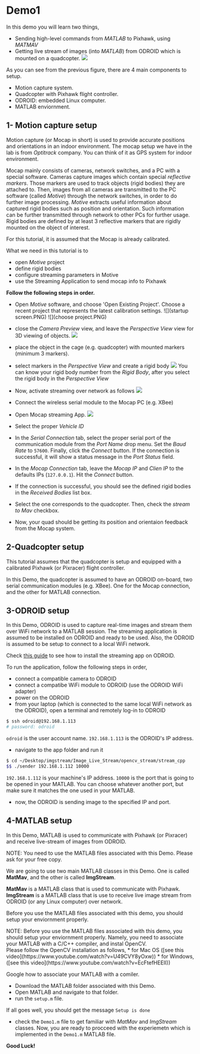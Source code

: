 # Demo1
In this demo you will learn two things,
* Sending high-level commands  from *MATLAB* to Pixhawk, using *MATMAV*
* Getting live stream of images (into *MATLAB*) from ODROID which is mounted on a quadcopter.
![](demo1.png)

As you can see from the previous figure, there are 4 main components to setup.
* Motion capture system.
* Quadcopter with Pixhawk flight controller.
* ODROID: embedded Linux computer.
* MATLAB enviornment.

## 1- Motion capture setup
Motion capture (or Mocap in short) is used to provide accurate positions and orientations in an indoor environment. The mocap setup we have in the lab is from *Optitrack* company. You can think of it as GPS system for indoor environment. 

Mocap mainly consists of cameras, network switches, and a PC with a special software. Cameras capture images which contain special *reflective markers*. Those markers are used to track objects (rigid bodies) they are attached to. Then, images from all cameras are transmitted to the PC software (called *Motive*) through the network switches, in order to do further image processing. *Motive* extracts useful information about captured rigid bodies such as position and orientation. Such information can be further transmitted through network to other PCs for further usage. Rigid bodies are defined by at least 3 reflective markers that are rigidly mounted on the object of interest.

For this tutorial, it is assumed that the Mocap is already calibrated.

What we need in this tutorial is to
* open *Motive* project
* define rigid bodies
* configure streaming parameters in Motive
* use the Streaming Application to send mocap info to Pixhawk


**Follow the following steps in order.**

* Open *Motive* software, and choose 'Open Existing Project'. Choose a recent project that represents the latest calibration settings.
![](startup screen.PNG)
![](choose project.PNG)

* close the *Camera Preview* view, and leave the *Perspective View* view for 3D viewing of objects.
 ![](motive1.PNG)
* place the object in the cage (e.g. quadcopter) with mounted markers (minimum 3 markers).
* select markers in the *Perspective View* and create a rigid body
![](createRigidbody.png)
You can know your rigid body number from the *Rigid Body*, after you select the rigid body in the *Perspective View*

* Now, activate streaming over network as follows
 ![](motiveStreamTab.PNG)
* Connect the wireless serial module to the Mocap PC (e.g. XBee)
* Open Mocap streaming App.
![](mocapstream.PNG)
* Select the proper *Vehicle ID*
* In the *Serial Connection* tab, select the proper serial port of the communication module from the *Port Name* drop menu. Set the *Baud Rate* to `57600`. Finally, click the *Connect* button. If the connection is successful, it will show a status message in the *Port Status* field.
* In the *Mocap Connection* tab, leave the *Mocap IP* and *Clien IP* to the defaults IPs (`127.0.0.1`). Hit the *Connect* button.
* If the connection is successful, you should see the defined rigid bodies in the *Received Bodies* list box.
* Select the one corresponds to the quadcopter. Then, check the *stream to Mav* checkbox.
* Now, your quad should be getting its position and orientaion feedback from the Mocap system.

## 2-Quadcopter setup
This tutorial assumes that the quadcopter is setup and equipped with a calibrated Pixhawk (or Pixracer) flight controller.

In this Demo, the quadcopter is assumed to have an ODROID on-board, two serial communication modules (e.g. XBee). One for the Mocap connection, and the other for MATLAB connection.

## 3-ODROID setup
In this Demo, ODROID is used to capture real-time images and stream them over WiFi network to a MATLAB session. The streaming application is assumed to be installed on ODROID and ready to be used. Also, the ODROID is assumed to be setup to connect to a local WiFi network.

Check [this guide](https://github.com/mzahana/Image_Live_Stream) to see how to install the streaming app on ODROID.

To run the application, follow the following steps in order,
* connect a compatible camera to ODROID
* connect a compatibe WiFi module to ODROID (use the ODROID WiFi adapter)
* power on the ODROID
* from your laptop (which is connected to the same local WiFi network as the ODROID), open a terminal and remotely log-in to ODROID

```sh
$ ssh odroid@192.168.1.113
# password: odroid
```
`odroid` is the user account name. `192.168.1.113` is the ODROID's IP address.
* navigate to the app folder and run it

```sh
$ cd ~/Desktop/imgstream/Image_Live_Stream/opencv_stream/stream_cpp
$$ ./sender 192.168.1.112 10000
```
`192.168.1.112` is your machine's IP address. `10000` is the port that is going to be opened in your MATLAB. You can choose whatever another port, but make sure it matches the one used in your MATLAB.
* now, the ODROID is sending image to the specified IP and port.

## 4-MATLAB setup
In this Demo, MATLAB is used to communicate with Pixhawk (or Pixracer) and receive live-stream of images from ODROID.

<div class="warning">
NOTE: You need to use the MATLAB files associated with this Demo. Please ask for your free copy.
</div>

We are going to use two main MATLAB classes in this Demo. One is called **MatMav**, and the other is called **ImgStream**.

**MatMav** is a MATLAB class that is used to communicate with Pixhawk. **ImgStream** is a MATLAB class that is use to receive live image stream from ODROID (or any Linux computer) over network.

Before you use the MATLAB files associated with this demo, you should setup your enviornment properly. 
<div class="warning">
NOTE: Before you use the MATLAB files associated with this demo, you should setup your enviornment properly. Namely, you need to associate your MATLAB with a C/C++ compiler, and instal OpenCV.
</div>
Please follow the OpenCV installation as follows,
* for Mac OS ([see this video](https://www.youtube.com/watch?v=U49CVY8yOxw))
* for Windows, ([see this video](https://www.youtube.com/watch?v=EcFtefHEEII))

Google how to associate your MATLAB with a comiler.

* Download the MATLAB folder associated with this Demo.
* Open MATLAB and navigate to that folder.
* run the `setup.m` file.

If all goes well, you should get the message `Setup is done`
* check the `Demo1.m` file to get familiar with *MatMav* and *ImgStream* classes. Now, you are ready to procceed with the experiemetn which is implemented in the `Demo1.m` MATLAB file.

**Good Luck!**